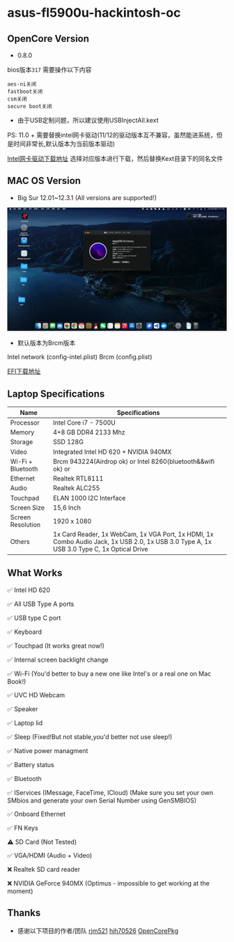 # asus-fl5900u-hackintosh-oc

## OpenCore Version

- 0.8.0

bios版本`317`
需要操作以下内容
```
aes-ni关闭
fastboot关闭
csm关闭
secure boot关闭
```

- 由于USB定制问题，所以建议使用USBInjectAll.kext

PS: 11.0 + 需要替换intel网卡驱动(11/12的驱动版本互不兼容，虽然能进系统，但是时间非常长,默认版本为当前版本驱动)

[Intel网卡驱动下载地址](https://github.com/OpenIntelWireless/itlwm) 选择对应版本进行下载，然后替换Kext目录下的同名文件

## MAC OS Version

- Big Sur 12.01~12.3.1 (All versions are supported!)

![image](./images/monterey.png)

- 默认版本为Brcm版本

Intel network (config-intel.plist)
Brcm (config.plist)

[EFI下载地址](https://github.com/blankqwq/asus-fl5900u-hackintosh-oc/releases)

## Laptop Specifications

| Name              | Specifications                                               |
| ----------------- | ------------------------------------------------------------ |
| Processor         | Intel Core i7 - 7500U                                        |
| Memory            | 4+8 GB DDR4 2133 Mhz                                         |
| Storage           | SSD 128G                                                     |
| Video             | Integrated Intel HD 620 + NVIDIA 940MX                       |
| Wi-Fi + Bluetooth | Brcm 943224(Airdrop ok) or Intel 8260(bluetooth&&wifi ok) or  |
| Ethernet          | Realtek RTL8111                                              |
| Audio             | Realtek ALC255                                               |
| Touchpad          | ELAN 1000 I2C Interface                                      |
| Screen Size       | 15,6 Inch                                                    |
| Screen Resolution | 1920 x 1080                                                  |
| Others            | 1x Card Reader, 1x WebCam, 1x VGA Port, 1x HDMI, 1x Combo Audio Jack, 1x USB 2.0, 1x USB 3.0 Type A, 1x USB 3.0 Type C, 1x Optical Drive |

## What Works 

✅ Intel HD 620

✅ All USB Type A ports

✅ USB type C port

✅ Keyboard

✅ Touchpad (It works great now!)

✅ Internal screen backlight change

✅ Wi-Fi (You'd better to buy a new one like Intel's or a real one on Mac Book!)

✅ UVC HD Webcam

✅ Speaker

✅ Laptop lid

✅ Sleep (Fixed!But not stable,you'd better not use sleep!)

✅ Native power managment

✅ Battery status

✅ Bluetooth

✅ IServices (IMessage, FaceTime, ICloud) (Make sure you set your own SMbios and generate your own Serial Number using GenSMBIOS)

✅ Onboard Ethernet

✅ FN Keys

⚠️ SD Card (Not Tested)

✅ VGA/HDMI (Audio + Video)

❌ Realtek SD card reader

❌ NVIDIA GeForce 940MX (Optimus - impossible to get working at the moment)

## Thanks

- 感谢以下项目的作者/团队
[rjm521](https://github.com/rjm521/asus-fl5900u-hackintosh-oc)
[hjh70526](https://github.com/hjh70526/asus-fl5900u-hackintosh-oc/)
[OpenCorePkg](https://github.com/acidanthera/OpenCorePkg)
